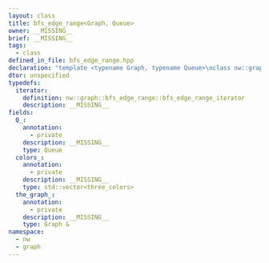 ```yaml
---
layout: class
title: bfs_edge_range<Graph, Queue>
owner: __MISSING__
brief: __MISSING__
tags:
  - class
defined_in_file: bfs_edge_range.hpp
declaration: "template <typename Graph, typename Queue>\nclass nw::graph::bfs_edge_range;"
dtor: unspecified
typedefs:
  iterator:
    definition: nw::graph::bfs_edge_range::bfs_edge_range_iterator
    description: __MISSING__
fields:
  Q_:
    annotation:
      - private
    description: __MISSING__
    type: Queue
  colors_:
    annotation:
      - private
    description: __MISSING__
    type: std::vector<three_colors>
  the_graph_:
    annotation:
      - private
    description: __MISSING__
    type: Graph &
namespace:
  - nw
  - graph
---
```

